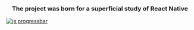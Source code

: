 <h3 align="center">The project was born for a superficial study of React Native</h3>

[![js progressbar](https://readme-components.vercel.app/api?component=linearprogress&skill=ready&value=3)](https://github.com/harish-sethuraman/readme-components)

